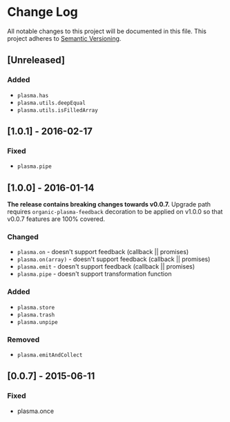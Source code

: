 # Change Log
All notable changes to this project will be documented in this file.
This project adheres to [Semantic Versioning](http://semver.org/).

## [Unreleased]

### Added

- `plasma.has`
- `plasma.utils.deepEqual`
- `plasma.utils.isFilledArray`

## [1.0.1] - 2016-02-17

### Fixed
- `plasma.pipe`


## [1.0.0] - 2016-01-14

**The release contains breaking changes towards v0.0.7.**
Upgrade path requires `organic-plasma-feedback` decoration to be applied on v1.0.0 so that v0.0.7 features are 100% covered.

### Changed
- `plasma.on` - doesn't support feedback (callback || promises)
- `plasma.on(array)` - doesn't support feedback (callback || promises)
- `plasma.emit` - doesn't support feedback (callback || promises)
- `plasma.pipe` - doesn't support transformation function

### Added
- `plasma.store`
- `plasma.trash`
- `plasma.unpipe`

### Removed
- `plasma.emitAndCollect`

## [0.0.7] - 2015-06-11
### Fixed
- plasma.once
